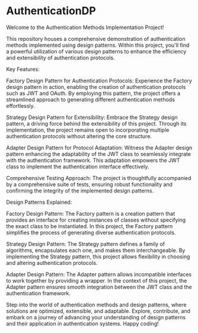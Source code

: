 # AuthenticationDP

Welcome to the Authentication Methods Implementation Project!

This repository houses a comprehensive demonstration of authentication methods implemented using design patterns. Within this project, you'll find a powerful utilization of various design patterns to enhance the efficiency and extensibility of authentication protocols.

Key Features:

Factory Design Pattern for Authentication Protocols:
Experience the Factory design pattern in action, enabling the creation of authentication protocols such as JWT and OAuth. By employing this pattern, the project offers a streamlined approach to generating different authentication methods effortlessly.

Strategy Design Pattern for Extensibility:
Embrace the Strategy design pattern, a driving force behind the extensibility of this project. Through its implementation, the project remains open to incorporating multiple authentication protocols without altering the core structure.

Adapter Design Pattern for Protocol Adaptation:
Witness the Adapter design pattern enhancing the adaptability of the JWT class to seamlessly integrate with the authentication framework. This adaptation empowers the JWT class to implement the authentication interface effectively.

Comprehensive Testing Approach:
The project is thoughtfully accompanied by a comprehensive suite of tests, ensuring robust functionality and confirming the integrity of the implemented design patterns.

Design Patterns Explained:

Factory Design Pattern:
The Factory pattern is a creation pattern that provides an interface for creating instances of classes without specifying the exact class to be instantiated. In this project, the Factory pattern simplifies the process of generating diverse authentication protocols.

Strategy Design Pattern:
The Strategy pattern defines a family of algorithms, encapsulates each one, and makes them interchangeable. By implementing the Strategy pattern, this project allows flexibility in choosing and altering authentication protocols.

Adapter Design Pattern:
The Adapter pattern allows incompatible interfaces to work together by providing a wrapper. In the context of this project, the Adapter pattern ensures smooth integration between the JWT class and the authentication framework.

Step into the world of authentication methods and design patterns, where solutions are optimized, extensible, and adaptable. Explore, contribute, and embark on a journey of advancing your understanding of design patterns and their application in authentication systems. Happy coding!
